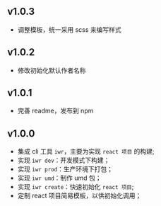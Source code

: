 ## v1.0.3

- 调整模板，统一采用 scss 来编写样式

## v1.0.2

- 修改初始化默认作者名称

## v1.0.1

- 完善 readme，发布到 npm

## v1.0.0

- 集成 cli 工具 `iwr`，主要为实现 `react 项目` 的构建;
- 实现 `iwr dev`：开发模式下构建；
- 实现 `iwr prod`：生产环境下打包；
- 实现 `iwr umd`：制作 umd 包；
- 实现 `iwr create`：快速初始化 `react 项目`;
- 定制 react 项目简易模板，以供初始化调用；
